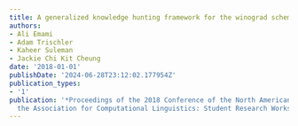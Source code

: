 ```yaml
---
title: A generalized knowledge hunting framework for the winograd schema challenge
authors:
- Ali Emami
- Adam Trischler
- Kaheer Suleman
- Jackie Chi Kit Cheung
date: '2018-01-01'
publishDate: '2024-06-28T23:12:02.177954Z'
publication_types:
- '1'
publication: '*Proceedings of the 2018 Conference of the North American Chapter of
  the Association for Computational Linguistics: Student Research Workshop*'
---
```

